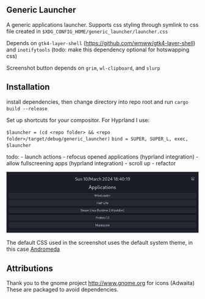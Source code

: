 
## Generic Launcher

A generic applications launcher. 
Supports css styling through symlink to css file created in `$XDG_CONFIG_HOME/generic_launcher/launcher.css`

Depends on `gtk4-layer-shell` (https://github.com/wmww/gtk4-layer-shell) and `inotifytools` (todo: make this dependency optional for hotswapping css)

Screenshot button depends on `grim`, `wl-clipboard`, and `slurp` 

## Installation

install dependencies, then change directory into repo root and run
`cargo build --release`

Set up shortcuts for your compositor. For Hyprland I use: 

`$launcher = (cd <repo folder> && <repo folder>/target/debug/generic_launcher)`
`bind = SUPER, SUPER_L, exec, $launcher`

todo:
	- launch actions
	- refocus opened applications (hyprland integration)
	- allow fullscreening apps (hyprland integration)
	- scroll up
	- refactor

![Demo:](docs/demo_screenshot.jpg)

The default CSS used in the screenshot uses the default system theme, in this case [Andromeda](https://www.gnome-look.org/p/2039961)

## Attributions

Thank you to the gnome project http://www.gnome.org for icons (Adwaita)
These are packaged to avoid dependencies.


